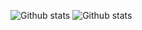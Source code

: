 
![Github stats](https://github-readme-stats.vercel.app/api/top-langs/?username=onweru&count_private=true&show_icons=true&bg_color=202331&text_color=eeeeee&title_color=ff9d0a&icon_color=30d158&hide=html,sass,swift,scss&langs_count=3&hide_title=true)
![Github stats](https://github-readme-stats.vercel.app/api?username=onweru&count_private=true&show_icons=true&bg_color=202331&text_color=eeeeee&title_color=ff9d0a&icon_color=30d158&layout=compact&line_height=27&hide=commits,contribs)
